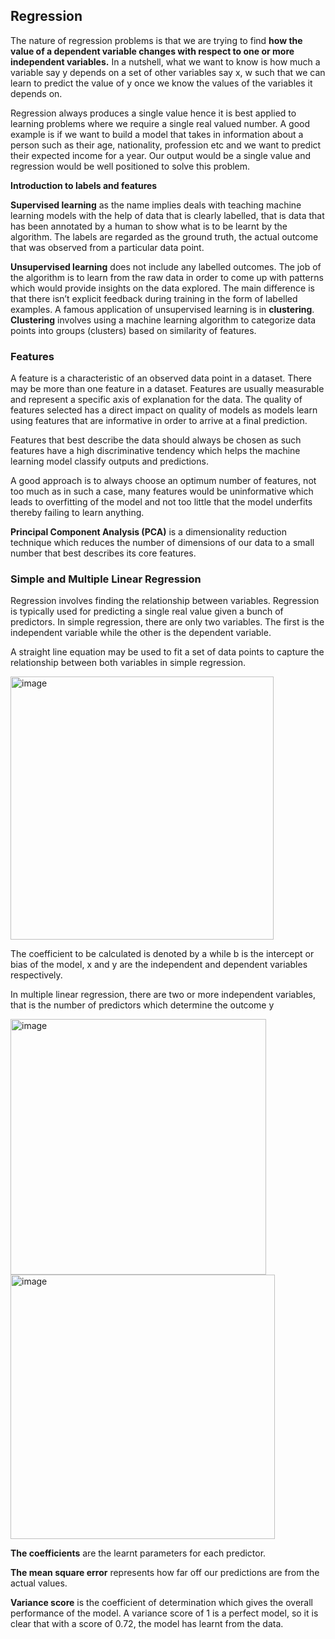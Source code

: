 ## Regression

The nature of regression problems is that we are trying to find **how the value of a dependent variable changes with respect to one or more independent variables.** In a nutshell, what we want to know is how much a  variable say y depends on a set of other variables say x, w such that we can learn to predict the value of y once we know the values of the variables it depends on.

Regression always produces a single value hence it is best applied to learning problems where we require a single real valued number. A good example is if we want to build a model that takes in information about a person such as their age, nationality, profession etc and we want to predict their expected income for a year. Our output would be a single value and regression would be well positioned to solve this problem.

**Introduction to labels and features**

**Supervised learning** as the name implies deals with teaching machine learning models with the help of data that is clearly labelled, that is data that has been annotated by a human to show what is to be learnt by the algorithm. The labels are regarded as the ground truth, the actual outcome that was observed from a particular data point.

**Unsupervised learning** does not include any labelled outcomes. The job of the algorithm is to learn from the raw data in order to come up with patterns which would provide insights on the data explored. The main difference is that there isn’t explicit feedback during training in the form of labelled examples. A famous application of unsupervised learning is in **clustering**. **Clustering** involves using a machine learning algorithm to categorize data points into groups (clusters) based on similarity of features.

### Features
A feature is a characteristic of an observed data point in a dataset. There may be more than one feature in a dataset. Features are usually measurable and represent a specific axis of explanation for the data. The quality of features selected has a direct impact on quality of models as models learn using features that are informative in order to arrive at a final prediction.  

Features that best describe the data should always be chosen as such features have a high discriminative tendency which helps the machine learning model classify outputs and predictions.  

A good approach is to always choose an optimum number of features, not too much as in such a case, many features would be uninformative which leads to overfitting of the model and not too little that the model underfits thereby failing to learn anything.  

**Principal Component Analysis (PCA)** is a dimensionality reduction technique which reduces the number of dimensions of our data to a small number that best describes its core features.


### Simple and Multiple Linear Regression  
Regression involves finding the relationship between variables. Regression is typically used for predicting a single real value given a bunch of predictors. In simple regression, there are only two variables. The first is the independent variable while the other is the dependent variable.

A straight line equation may be used to fit a set of data points to capture the relationship between both variables in simple regression.

<img width="421" alt="image" src="https://github.com/user-attachments/assets/0b6a764e-7fc2-4bf2-a66a-2f107dc4c607" />

The coefficient to be calculated is denoted by a while b is the intercept or bias of the model, x and y are the independent and dependent variables respectively.

In multiple linear regression, there are two or more independent variables, that is the number of predictors which determine the outcome y

<img width="409" alt="image" src="https://github.com/user-attachments/assets/f274ee25-613b-49d0-8cde-8d85c7c571f7" />

<br/>

<img width="423" alt="image" src="https://github.com/user-attachments/assets/1986d601-9988-4e05-ab1d-d82cf74a9309" />

**The coefficients** are the learnt parameters for each predictor.

**The mean square error** represents how far off our predictions are from the actual values.

**Variance score** is the coefficient of determination which gives the overall performance of the model. A variance score of 1 is a perfect model, so it is clear that with a score of 0.72, the model has learnt from the data.
